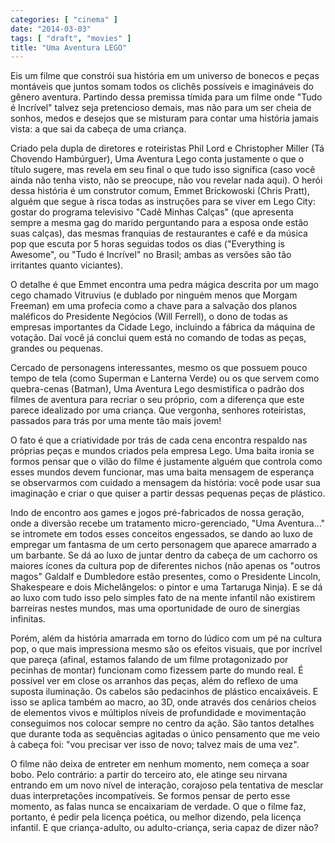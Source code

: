 ```yaml
---
categories: [ "cinema" ]
date: "2014-03-03"
tags: [ "draft", "movies" ]
title: "Uma Aventura LEGO"
---
```

Eis um filme que constrói sua história em um universo de bonecos
e peças montáveis que juntos somam todos os clichês possíveis e
imagináveis do gênero aventura. Partindo dessa premissa tímida para
um filme onde "Tudo é Incrível" talvez seja pretencioso demais, mas
não para um ser cheia de sonhos, medos e desejos que se misturam para
contar uma história jamais vista: a que sai da cabeça de uma criança.

Criado pela dupla de diretores e roteiristas Phil Lord e Christopher
Miller (Tá Chovendo Hambúrguer), Uma Aventura Lego conta justamente o
que o título sugere, mas revela em seu final o que tudo isso significa
(caso você ainda não tenha visto, não se preocupe, não vou
revelar nada aqui). O herói dessa história é um construtor comum,
Emmet Brickowoski (Chris Pratt), alguém que segue à risca todas as
instruções para se viver em Lego City: gostar do programa televisivo
"Cadê Minhas Calças" (que apresenta sempre a mesma gag do marido
perguntando para a esposa onde estão suas calças), das mesmas franquias
de restaurantes e café e da música pop que escuta por 5 horas seguidas
todos os dias ("Everything is Awesome", ou "Tudo é Incrível" no Brasil;
ambas as versões são tão irritantes quanto viciantes).

O detalhe é que Emmet encontra uma pedra mágica descrita por um
mago cego chamado Vitruvius (e dublado por ninguém menos que Morgam
Freeman) em uma profecia como a chave para a salvação dos planos
maléficos do Presidente Negócios (Will Ferrell), o dono de todas as
empresas importantes da Cidade Lego, incluindo a fábrica da máquina
de votação. Daí você já conclui quem está no comando de todas as
peças, grandes ou pequenas.

Cercado de personagens interessantes, mesmo os que possuem pouco tempo de
tela (como Superman e Lanterna Verde) ou os que servem como quebra-cenas
(Batman), Uma Aventura Lego desmistifica o padrão dos filmes de aventura
para recriar o seu próprio, com a diferença que este parece idealizado
por uma criança. Que vergonha, senhores roteiristas, passados para
trás por uma mente tão mais jovem!

O fato é que a criatividade por trás de cada cena encontra respaldo nas
próprias peças e mundos criados pela empresa Lego. Uma baita ironia se
formos pensar que o vilão do filme é justamente alguém que controla
como esses mundos devem funcionar, mas uma baita mensagem de esperança
se observarmos com cuidado a mensagem da história: você pode usar sua
imaginação e criar o que quiser a partir dessas pequenas peças de
plástico.

Indo de encontro aos games e jogos pré-fabricados de nossa
geração, onde a diversão recebe um tratamento micro-gerenciado,
"Uma Aventura..." se intromete em todos esses conceitos engessados, se
dando ao luxo de empregar um fantasma de um certo personagem que aparece
amarrado a um barbante. Se dá ao luxo de juntar dentro da cabeça
de um cachorro os maiores ícones da cultura pop de diferentes nichos
(não apenas os "outros magos" Galdalf e Dumbledore estão presentes,
como o Presidente Lincoln, Shakespeare e dois Michelângelos: o pintor e
uma Tartaruga Ninja). E se dá ao luxo com tudo isso pelo simples fato
de na mente infantil não existirem barreiras nestes mundos, mas uma
oportunidade de ouro de sinergias infinitas.

Porém, além da história amarrada em torno do lúdico com um pé na
cultura pop, o que mais impressiona mesmo são os efeitos visuais,
que por incrível que pareça (afinal, estamos falando de um filme
protagonizado por pecinhas de montar) funcionam como fizessem parte
do mundo real. É possível ver em close os arranhos das peças, além
do reflexo de uma suposta iluminação. Os cabelos são pedacinhos de
plástico encaixáveis. E isso se aplica também ao macro, ao 3D, onde
através dos cenários cheios de elementos vivos e múltiplos níveis de
profundidade e movimentação conseguimos nos colocar sempre no centro
da ação. São tantos detalhes que durante toda as sequências agitadas
o único pensamento que me veio à cabeça foi: "vou precisar ver isso
de novo; talvez mais de uma vez".

O filme não deixa de entreter em nenhum momento, nem começa a soar
bobo. Pelo contrário: a partir do terceiro ato, ele atinge seu nirvana
entrando em um novo nível de interação, corajoso pela tentativa de
mesclar duas interpretações incompatíveis. Se formos pensar de perto
esse momento, as falas nunca se encaixariam de verdade. O que o filme
faz, portanto, é pedir pela licença poética, ou melhor dizendo,
pela licença infantil. E que criança-adulto, ou adulto-criança,
seria capaz de dizer não?
